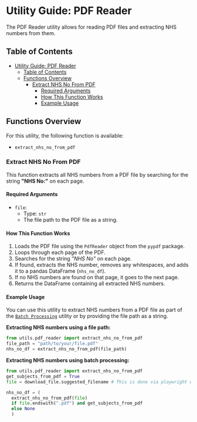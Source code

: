 # Utility Guide: PDF Reader

The PDF Reader utility allows for reading PDF files and extracting NHS numbers from them.

## Table of Contents

- [Utility Guide: PDF Reader](#utility-guide-pdf-reader)
  - [Table of Contents](#table-of-contents)
  - [Functions Overview](#functions-overview)
    - [Extract NHS No From PDF](#extract-nhs-no-from-pdf)
      - [Required Arguments](#required-arguments)
      - [How This Function Works](#how-this-function-works)
      - [Example Usage](#example-usage)

## Functions Overview

For this utility, the following function is available:

- `extract_nhs_no_from_pdf`

### Extract NHS No From PDF

This function extracts all NHS numbers from a PDF file by searching for the string **"NHS No:"** on each page.

#### Required Arguments

- `file`:
  - Type: `str`
  - The file path to the PDF file as a string.

#### How This Function Works

1. Loads the PDF file using the `PdfReader` object from the `pypdf` package.
2. Loops through each page of the PDF.
3. Searches for the string *"NHS No"* on each page.
4. If found, extracts the NHS number, removes any whitespaces, and adds it to a pandas DataFrame (`nhs_no_df`).
5. If no NHS numbers are found on that page, it goes to the next page.
6. Returns the DataFrame containing all extracted NHS numbers.

#### Example Usage

You can use this utility to extract NHS numbers from a PDF file as part of the [`Batch Processing`](BatchProcessing.md) utility or by providing the file path as a string.

**Extracting NHS numbers using a file path:**

```python
from utils.pdf_reader import extract_nhs_no_from_pdf
file_path = "path/to/your/file.pdf"
nhs_no_df = extract_nhs_no_from_pdf(file_path)
```

**Extracting NHS numbers using batch processing:**

```python
from utils.pdf_reader import extract_nhs_no_from_pdf
get_subjects_from_pdf = True
file = download_file.suggested_filename # This is done via playwright when the "Retrieve button" on a batch is clicked.

nhs_no_df = (
  extract_nhs_no_from_pdf(file)
  if file.endswith(".pdf") and get_subjects_from_pdf
  else None
  )
```
